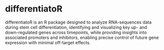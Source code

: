 # differentiatoR
differentiatoR is an R package designed to analyze RNA-sequences data during stem cell differentiation, identifying and visualizing key up- and down-regulated genes across timepoints, while providing insights into associated promoters and inhibitors, enabling precise control of future gene expression with minimal off-target effects.
